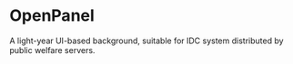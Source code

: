 # OpenPanel
A light-year UI-based background, suitable for IDC system distributed by public welfare servers.
